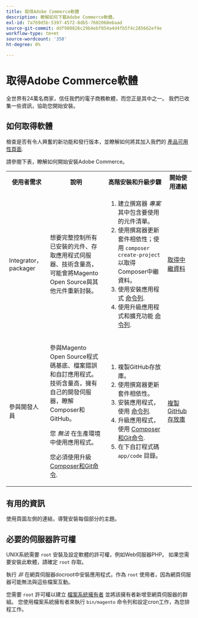 ```yaml
---
title: 取得Adobe Commerce軟體
description: 瞭解如何下載Adobe Commerce軟體。
exl-id: 7a769d5b-5397-4572-8db5-7602068e6aad
source-git-commit: ddf988826c29b4ebf054a4d4fb5f4c285662ef4e
workflow-type: tm+mt
source-wordcount: '358'
ht-degree: 0%

---
```


# 取得Adobe Commerce軟體

全世界有24萬名商家，信任我們的電子商務軟體，而您正是其中之一。 我們已收集一些資訊，協助您開始安裝。

## 如何取得軟體

檢查是否有令人興奮的新功能和發行版本，並瞭解如何將其加入我們的 [產品可用性頁面](https://devdocs.magento.com/release/availability.html).

請參閱下表，瞭解如何開始安裝Adobe Commerce。

<table>
    <tbody>
        <tr>
            <th>使用者需求</th>
            <th>說明</th>
            <th>高階安裝和升級步驟</th>
            <th>開始使用連結</th>
        </tr>
    <tr>
        <td><p>Integrator， packager</p></td>
        <td><p>想要完整控制所有已安裝的元件、存取應用程式伺服器、技術含量高，可能會將Magento Open Source與其他元件重新封裝。</p>
        </td>
        <td><ol><li>建立撰寫器 <em>專案</em> 其中包含要使用的元件清單。</li>
            <li>使用撰寫器更新套件相依性；使用 <code>composer create-project</code> 以取得Composer中繼資料。</li>
            <li>使用安裝應用程式 <a href="../advanced.md">命令列</a>.</li>
        <li>使用升級應用程式和擴充功能  <a href="../../upgrade/implementation/perform-upgrade.md">命令列</a>.</li></ol></td>
        <td><p><a href="../composer.md">取得中繼資料</a></p></td>
    </tr>
    <tr>
        <td><p>參與開發人員</p></td>
        <td><p>參與Magento Open Source程式碼基底、檔案錯誤和自訂應用程式。 技術含量高，擁有自己的開發伺服器，瞭解Composer和GitHub。</p>
            <p>您 <em>無法</em> 在生產環境中使用應用程式。</p>
      <p>您必須使用升級 <a href="../../upgrade/developer/git-installs.md">Composer和Git命令</a>.</p></td>
        <td><ol><li>複製GitHub存放庫。</li>
            <li>使用撰寫器更新套件相依性。</li>
            <li>安裝應用程式，使用 <a href="../advanced.md">命令列</a>.</li>
            <li>升級應用程式，使用 <a href="../../upgrade/developer/git-installs.md">Composer和Git命令</a>.</li>
            <li>在下自訂程式碼 <code>app/code</code> 目錄。</li></ol></td>
        <td><p><a href="https://developer.adobe.com/commerce/contributor/guides/install/clone-repository/">複製GitHub存放庫</a></p></td>
    </tr>
    </tbody>
</table>

## 有用的資訊

使用頁面左側的連結，導覽安裝每個部分的主題。

## 必要的伺服器許可權

UNIX系統需要 `root` 安裝及設定軟體的許可權，例如Web伺服器PHP。 如果您需要安裝此軟體，請確定 `root` 存取。

執行 *非* 在網頁伺服器docroot中安裝應用程式，作為 `root` 使用者，因為網頁伺服器可能無法與這些檔案互動。

您需要 `root` 許可權以建立 [檔案系統擁有者](file-system/overview.md) 並將該擁有者新增至網頁伺服器的群組。 您使用檔案系統擁有者來執行 `bin/magento` 命令列和設定cron工作，為您排程工作。
